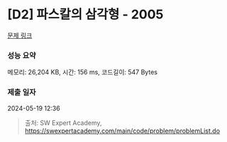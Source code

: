 # [D2] 파스칼의 삼각형 - 2005 

[문제 링크](https://swexpertacademy.com/main/code/problem/problemDetail.do?contestProbId=AV5P0-h6Ak4DFAUq) 

### 성능 요약

메모리: 26,204 KB, 시간: 156 ms, 코드길이: 547 Bytes

### 제출 일자

2024-05-19 12:36



> 출처: SW Expert Academy, https://swexpertacademy.com/main/code/problem/problemList.do